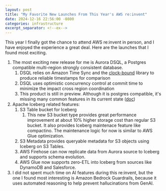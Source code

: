 ```yaml
---
layout: post
title: "My Favorite New Launches From This Year's AWS re:invent"
date: 2024-12-16 22:56:00 -0800
categories: infrastructure
excerpt_separator: <!--ex-->
---
```


This year I finally got the chance to attend AWS re:invent in person, and I have enjoyed the experience a great deal. Here are the launches that I found most exciting.

<!--ex-->

1. The most exciting new release for me is Aurora DSQL, a Postgres compatible multi-region strongly consistent database.
    1. DSQL relies on Amazon Time Sync and the [clock-bound](https://github.com/aws/clock-bound) library to produce reliable timestamps for comparison
    1. DSQL uses optimistic concurrency control at commit time to minimize the impact cross region coordination
    1. This product is still in preview. Although it is postgres compatible, it's missing many common features in its current state ([doc](https://docs.aws.amazon.com/aurora-dsql/latest/userguide/working-with-postgresql-compatibility-unsupported-features.html#working-with-postgresql-compatibility-unsupported-objects))
1. Apache Iceberg related features:
    1. S3 Table bucket for Iceberg
        1. This new S3 bucket type provides great performance improvement at about 10% higher storage cost than regular S3 bucket. It also provides Iceberg maintenace feature like compactino. The maintenance logic for now is similar to AWS Glue optimization.
    1. S3 Metadata provides queryable metadata for S3 objects using Iceberg on S3 Tables.
    1. AWS Firehose can now replicate data from Aurora source to Iceberg and supports schema evolution.
    1. AWS Glue now supports zero-ETL into Iceberg from sources like DynamoDB and Salesforce.
1. I did not spent much time on AI features during this re:invent, but the one I found most interesting is Amazon Bedrock Guardrails, because it uses automated reasoning to help prevent hallucinations from GenAI.

